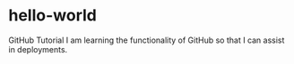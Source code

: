 # hello-world
GitHub Tutorial
I am learning the functionality of GitHub so that I can assist in deployments.
